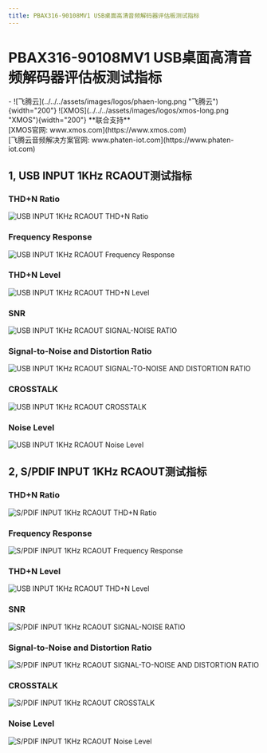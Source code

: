 ```yaml
---
title: PBAX316-90108MV1 USB桌面高清音频解码器评估板测试指标
---
```



# PBAX316-90108MV1 USB桌面高清音频解码器评估板测试指标
<div class="grid cards" markdown>
- ![飞腾云](../../../assets/images/logos/phaen-long.png "飞腾云"){width="200"}  ![XMOS](../../../assets/images/logos/xmos-long.png "XMOS"){width="200"}  **联合支持** <br> [XMOS官网: www.xmos.com](https://www.xmos.com)  <br> [飞腾云音频解决方案官网: www.phaten-iot.com](https://www.phaten-iot.com)
</div>

## 1, USB INPUT 1KHz RCAOUT测试指标
### THD+N Ratio
![USB INPUT 1KHz RCAOUT THD+N Ratio](../../../../assets/images/hifi_audio/pbax316_90108mv1_usb_thdn.png)

### Frequency Response
![USB INPUT 1KHz RCAOUT Frequency Response](../../../../assets/images/hifi_audio/pbax316_90108mv1_usb_fre_res.png)

### THD+N Level
![USB INPUT 1KHz RCAOUT THD+N Level](../../../../assets/images/hifi_audio/pbax316_90108mv1_usb_thdn_level.png)

### SNR
![USB INPUT 1KHz RCAOUT SIGNAL-NOISE RATIO](../../../../assets/images/hifi_audio/pbax316_90108mv1_usb_snr.png)

### Signal-to-Noise and Distortion Ratio
![USB INPUT 1KHz RCAOUT SIGNAL-TO-NOISE AND DISTORTION RATIO](../../../../assets/images/hifi_audio/pbax316_90108mv1_usb_snad.png)

### CROSSTALK
![USB INPUT 1KHz RCAOUT CROSSTALK](../../../../assets/images/hifi_audio/pbax316_90108mv1_usb_cross.png)

### Noise Level
![USB INPUT 1KHz RCAOUT Noise Level](../../../../assets/images/hifi_audio/pbax316_90108mv1_usb_nl.png)


## 2, S/PDIF INPUT 1KHz RCAOUT测试指标
### THD+N Ratio
![S/PDIF INPUT 1KHz RCAOUT THD+N Ratio](../../../../assets/images/hifi_audio/pbax316_90108mv1_spdif_thdn.png)

### Frequency Response
![S/PDIF INPUT 1KHz RCAOUT Frequency Response](../../../../assets/images/hifi_audio/pbax316_90108mv1_spdif_fre_res.png)

### THD+N Level
![USB INPUT 1KHz RCAOUT THD+N Level](../../../../assets/images/hifi_audio/pbax316_90108mv1_spdif_thdn_level.png)

### SNR
![S/PDIF INPUT 1KHz RCAOUT SIGNAL-NOISE RATIO](../../../../assets/images/hifi_audio/pbax316_90108mv1_spdif_snr.png)

### Signal-to-Noise and Distortion Ratio
![S/PDIF INPUT 1KHz RCAOUT SIGNAL-TO-NOISE AND DISTORTION RATIO](../../../../assets/images/hifi_audio/pbax316_90108mv1_spdif_snad.png)

### CROSSTALK
![S/PDIF INPUT 1KHz RCAOUT CROSSTALK](../../../../assets/images/hifi_audio/pbax316_90108mv1_spdif_cross.png)

### Noise Level
![S/PDIF INPUT 1KHz RCAOUT Noise Level](../../../../assets/images/hifi_audio/pbax316_90108mv1_spdif_nl.png)
